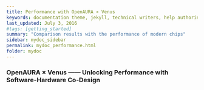 ```yaml
---
title: Performance with OpenAURA × Venus
keywords: documentation theme, jekyll, technical writers, help authoring tools, hat replacements
last_updated: July 3, 2016
#tags: [getting_started]
summary: "Comparison results with the performance of modern chips"
sidebar: mydoc_sidebar
permalink: mydoc_performance.html
folder: mydoc
---
```


### OpenAURA × Venus —— Unlocking Performance with Software-Hardware Co-Design


